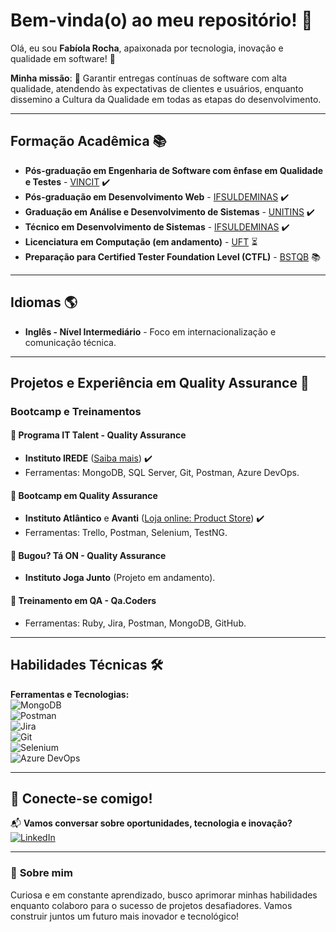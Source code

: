 # Bem-vinda(o) ao meu repositório!  👋 
Olá, eu sou **Fabíola Rocha**, apaixonada por tecnologia, inovação e qualidade em software! 🚀  

**Minha missão**: 🔎  Garantir entregas contínuas de software com alta qualidade, atendendo às expectativas de clientes e usuários, enquanto dissemino a Cultura da Qualidade em todas as etapas do desenvolvimento.  

---

## **Formação Acadêmica** 📚 
- **Pós-graduação em Engenharia de Software com ênfase em Qualidade e Testes** - [VINCIT](https://www.faculdadevincit.edu.br/) ✔️  
- **Pós-graduação em Desenvolvimento Web** - [IFSULDEMINAS](https://portal.ifsuldeminas.edu.br/) ✔️  
- **Graduação em Análise e Desenvolvimento de Sistemas** - [UNITINS](https://www.unitins.br/nPortal/) ✔️  
- **Técnico em Desenvolvimento de Sistemas** - [IFSULDEMINAS](https://portal.ifsuldeminas.edu.br/) ✔️  
- **Licenciatura em Computação (em andamento)** - [UFT](https://www.uft.edu.br/) ⏳  
- **Preparação para Certified Tester Foundation Level (CTFL)** - [BSTQB](https://bstqb.online/ctfl/) 📚  

---

## **Idiomas** 🌎 
- **Inglês - Nível Intermediário** - Foco em internacionalização e comunicação técnica.

---

## **Projetos e Experiência em Quality Assurance** 💼 
### **Bootcamp e Treinamentos**
#### 🔹 **Programa IT Talent - Quality Assurance**  
- **Instituto IREDE** ([Saiba mais](https://irede.org.br/)) ✔️  
- Ferramentas: MongoDB, SQL Server, Git, Postman, Azure DevOps.  

#### 🔹 **Bootcamp em Quality Assurance**  
- **Instituto Atlântico** e **Avanti** ([Loja online: Product Store](https://github.com/fabiolarocha/bootcampQA_Atlantico)) ✔️  
- Ferramentas: Trello, Postman, Selenium, TestNG.  

#### 🔹 **Bugou? Tá ON - Quality Assurance**  
- **Instituto Joga Junto** (Projeto em andamento).  

#### 🔹 **Treinamento em QA - Qa.Coders**  
- Ferramentas: Ruby, Jira, Postman, MongoDB, GitHub.  

---

##  **Habilidades Técnicas** 🛠️
**Ferramentas e Tecnologias:**  
![MongoDB](https://img.shields.io/badge/MongoDB-4EA94B?style=for-the-badge&logo=mongodb&logoColor=white)  
![Postman](https://img.shields.io/badge/Postman-FF6C37?style=for-the-badge&logo=postman&logoColor=white)  
![Jira](https://img.shields.io/badge/Jira-0052CC?style=for-the-badge&logo=jira&logoColor=white)  
![Git](https://img.shields.io/badge/Git-F05032?style=for-the-badge&logo=git&logoColor=white)  
![Selenium](https://img.shields.io/badge/Selenium-43B02A?style=for-the-badge&logo=selenium&logoColor=white)  
![Azure DevOps](https://img.shields.io/badge/Azure%20DevOps-0078D7?style=for-the-badge&logo=azure-devops&logoColor=white)  

---

## 🤝 **Conecte-se comigo!**
📬 **Vamos conversar sobre oportunidades, tecnologia e inovação?**  
[![LinkedIn](https://img.shields.io/badge/-LinkedIn-%230077B5?style=for-the-badge&logo=linkedin&logoColor=white)](https://www.linkedin.com/in/fabiolagrocha)  

---

### 🌟 **Sobre mim**  
Curiosa e em constante aprendizado, busco aprimorar minhas habilidades enquanto colaboro para o sucesso de projetos desafiadores. Vamos construir juntos um futuro mais inovador e tecnológico!
